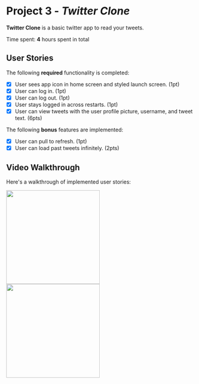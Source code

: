 # Project 3 - *Twitter Clone*

**Twitter Clone** is a basic twitter app to read your tweets.

Time spent: **4** hours spent in total

## User Stories

The following **required** functionality is completed:

- [x] User sees app icon in home screen and styled launch screen. (1pt)
- [x] User can log in. (1pt)
- [x] User can log out. (1pt)
- [x] User stays logged in across restarts. (1pt)
- [x] User can view tweets with the user profile picture, username, and tweet text. (6pts)

The following **bonus** features are implemented:

- [x] User can pull to refresh. (1pt)
- [x] User can load past tweets infinitely. (2pts)

## Video Walkthrough

Here's a walkthrough of implemented user stories:

<!--<img src='http://i.imgur.com/link/to/your/gif/file.gif' title='Video Walkthrough' width='' alt='Video Walkthrough' />-->
<!---->
<!--<img src='http://g.recordit.co/ry3pZRLml7.gif' title='Video Walkthrough' width='' alt='Video Walkthrough' />-->

<img src="http://g.recordit.co/WhZbhJrvhF.gif" width=250><br>
<img src="http://g.recordit.co/ry3pZRLml7.gif" width=250><br>

